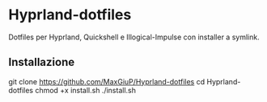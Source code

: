 # Hyprland-dotfiles

Dotfiles per Hyprland, Quickshell e Illogical-Impulse con installer a symlink.

## Installazione
git clone https://github.com/MaxGiuP/Hyprland-dotfiles
cd Hyprland-dotfiles
chmod +x install.sh
./install.sh
